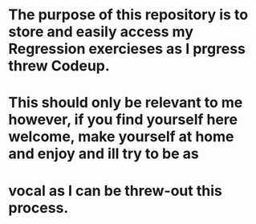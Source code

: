 # The purpose of this repository is to store and easily access my Regression exercieses as I prgress threw Codeup. 


# This should only be relevant to me however, if you find yourself here welcome, make yourself at home and enjoy and ill try to be as 
# vocal as I can be threw-out this process. 
